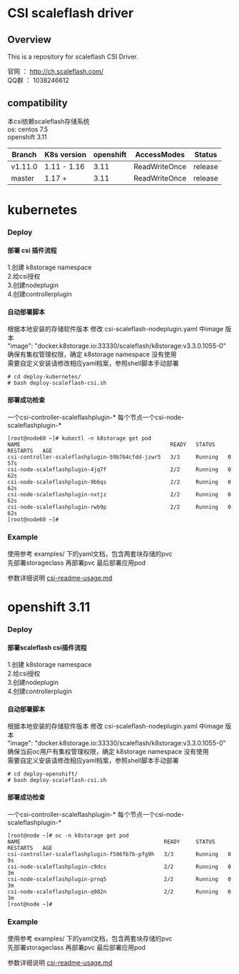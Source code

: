 # CSI scaleflash driver

## Overview
This is a repository for scaleflash CSI Driver.

官网 ： http://ch.scaleflash.com/  
QQ群 ： 1038246612  

## compatibility
本csi依赖scaleflash存储系统  
os: centos 7.5  
openshift 3.11  

|Branch  | K8s version | openshift | AccessModes   | Status  |
|--------|-------------|-----------|---------------|---------|
|v1.11.0 | 1.11 - 1.16 | 3.11      | ReadWriteOnce | release |
|master  | 1.17 +      | 3.11      | ReadWriteOnce | release |

# kubernetes
### Deploy
#### 部署 csi 插件流程  
1.创建 k8storage namespace  
2.给csi授权  
3.创建nodeplugin  
4.创建controllerplugin  

#### 自动部署脚本
根据本地安装的存储软件版本 修改 csi-scaleflash-nodeplugin.yaml 中image 版本  
"image": "docker.k8storage.io:33330/scaleflash/k8storage:v3.3.0.1055-0"  
确保有集权管理权限，确定 k8storage namespace 没有使用  
需要自定义安装请修改相应yaml档案，参照shell脚本手动部署  
```
# cd deploy-kubernetes/
# bash deploy-scaleflash-csi.sh
```

#### 部署成功检查
一个csi-controller-scaleflashplugin-*
每个节点一个csi-node-scaleflashplugin-*
```
[root@node60 ~]# kubectl -n k8storage get pod
NAME                                               READY   STATUS    RESTARTS   AGE
csi-controller-scaleflashplugin-59b764cfdd-jzwr5   3/3     Running   0          57s
csi-node-scaleflashplugin-4jq7f                    2/2     Running   0          62s
csi-node-scaleflashplugin-9b6qs                    2/2     Running   0          62s
csi-node-scaleflashplugin-nxtjz                    2/2     Running   0          62s
csi-node-scaleflashplugin-rwb9p                    2/2     Running   0          62s
[root@node60 ~]#
```

### Example
使用参考 examples/ 下的yaml文档，包含两套块存储的pvc  
先部署storageclass 再部署pvc 最后部署应用pod 

参数详细说明 [csi-readme-usage.md](examples/csi-readme-usage.md)  





# openshift 3.11
### Deploy
#### 部署scaleflash csi插件流程  
1.创建 k8storage namespace  
2.给csi授权  
3.创建nodeplugin  
4.创建controllerplugin  

#### 自动部署脚本
根据本地安装的存储软件版本 修改 csi-scaleflash-nodeplugin.yaml 中image 版本  
"image": "docker.k8storage.io:33330/scaleflash/k8storage:v3.3.0.1055-0"  
确保当前oc用户有集权管理权限，确定 k8storage namespace 没有使用  
需要自定义安装请修改相应yaml档案，参照shell脚本手动部署
```
# cd deploy-openshift/
# bash deploy-scaleflash-csi.sh
```

#### 部署成功检查
一个csi-controller-scaleflashplugin-*
每个节点一个csi-node-scaleflashplugin-*
```
[root@node ~]# oc -n k8storage get pod
NAME                                             READY     STATUS    RESTARTS   AGE
csi-controller-scaleflashplugin-f586fb7b-pfg9h   3/3       Running   0          9s
csi-node-scaleflashplugin-c9dcs                  2/2       Running   0          3m
csi-node-scaleflashplugin-prnq5                  2/2       Running   0          3m
csi-node-scaleflashplugin-q982n                  2/2       Running   0          3m
[root@node ~]#
```

### Example
使用参考 examples/ 下的yaml文档，包含两套块存储的pvc  
先部署storageclass 再部署pvc 最后部署应用pod 

参数详细说明 [csi-readme-usage.md](examples/csi-readme-usage.md)  


